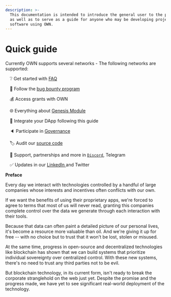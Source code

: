 ```yaml
---
description: >-
  This documentation is intended to introduce the general user to the project,
  as well as to serve as a guide for anyone who may be developing project or
  software using OWN.
---
```


# Quick guide

Currently OWN supports several networks -  The following networks are supported:&#x20;

 ❔ Get started with [FAQ](guides/faq.md)

 🐞 Follow the [bug bounty program](https://app.gitbook.com/o/af5D1DOsfh2v9yWaO4mV/s/b24i9QdE3ouYVdWCIpL1/\~/changes/14/security/bug-bounties-programs)

 💰 Access grants with OWN

 🌐 Everything about [Genesis Module](broken-reference)

 🔗 Integrate your DApp following this guide

 🔈 Participate in [Governance](own-or-governance.md)

 🏷️ Audit our [source code](guides/security-audits.md)

 🤝 Support, partnerships and more in [`Discord`](https://discord.gg/sBUeBzUj), Telegram

 ✅ Updates in our [LinkedIn ](https://www.linkedin.com/company/ownfoundation/)and Twitter



**Preface**

Every day we interact with technologies controlled by a handful of large companies whose interests and incentives often conflicts with our own.&#x20;

If we want the benefits of using their proprietary apps, we're forced to agree to terms that most of us will never read, granting this companies complete control over the data we generate through each interaction with their tools.

Because that data can often paint a detailed picture of our personal lives, it's become a resource more valuable than oil. And we're giving it up for free -- with no choice but to trust that it won't be lost, stolen or misused.

At the same time, progress in open-source and decentralized technologies like blockchain has shown that we can build systems that prioritize individual sovereignty over centralized control. With these new systems, there's no need to trust any third parties not to be evil.

But blockchain technology, in its current form, isn't ready to break the corporate stranglehold on the web just yet. Despite the promise and the progress made, we have yet to see significant real-world deployment of the technology.
